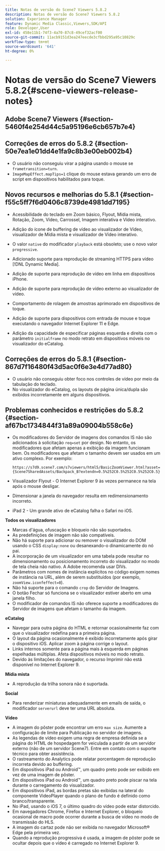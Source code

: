 ```yaml
---
title: Notas de versão do Scene7 Viewers 5.8.2
description: Notas de versão do Scene7 Viewers 5.8.2
solution: Experience Manager
feature: Dynamic Media Classic,Viewers,SDK/API
role: Developer,User
exl-id: 458e11b1-74f3-4a70-87c8-49cef32acf00
source-git-commit: 11acb9151d3ea247eecde3cfbbd295a95c10829c
workflow-type: tm+mt
source-wordcount: '641'
ht-degree: 0%

---
```


# Notas de versão do Scene7 Viewers 5.8.2{#scene-viewers-release-notes}

## Adobe Scene7 Viewers {#section-5460f4e254d44c5a95196e6cb657b7e4}

## Correções de erros do 5.8.2 {#section-50e7ea1e01dd4e1fa9c8b3e00eb002b4}

* O usuário não conseguiu virar a página usando o mouse se `frametransition=turn`.
* `ImageMapEffect.mapTips=1` clique do mouse estava gerando um erro de script em dispositivos habilitados para toque.

## Novos recursos e melhorias do 5.8.1 {#section-f55c5ff7f6d0406c8739de4981dd7195}

* Acessibilidade do teclado em Zoom básico, Flyout, Mídia mista, Rotação, Zoom, Vídeo, Carrossel, Imagem interativa e Vídeo interativo.
* Adição do ícone de buffering de vídeo ao visualizador de Vídeo, visualizador de Mídia mista e visualizador de Vídeo interativo.
* O valor `native` do modificador `playback` está obsoleto; use o novo valor `progressive`.

* Adicionado suporte para reprodução de streaming HTTPS para vídeo [!DNL Dynamic Media].
* Adição de suporte para reprodução de vídeo em linha em dispositivos iPhone.
* Adição de suporte para reprodução de vídeo externo ao visualizador de vídeo.
* Comportamento de rolagem de amostras aprimorado em dispositivos de toque.
* Adição de suporte para dispositivos com entrada de mouse e toque executando o navegador Internet Explorer 11 e Edge.
* Adição da capacidade de especificar páginas esquerda e direita com o parâmetro `initialframe` no modo retrato em dispositivos móveis no visualizador do eCatalog.

## Correções de erros do 5.8.1 {#section-867d7f16480f43d5ac0f6e3e4d77ad80}

* O usuário não conseguiu obter foco nos controles de vídeo por meio da tabulação do teclado.
* No visualizador do eCatalog, os layouts de página única/dupla são exibidos incorretamente em alguns dispositivos.

## Problemas conhecidos e restrições do 5.8.2 {#section-af67bc1734844f31a89a09004b558c6e}

* Os modificadores do Servidor de imagens dos comandos IS não são adicionados à solicitação `req=set` por design. No entanto, os modificadores que afetam apenas a exibição da imagem funcionam bem. Os modificadores que afetam o tamanho devem ser usados em um ativo complexo. Por exemplo:

  `https://s7d9.scene7.com/s7viewers/html5/BasicZoomViewer.html?asset= {Scene7SharedAssets/Backpack_B?extendn=0.5%252C0.5%252C0.5%252C0.5}`

* Visualizador Flyout - O Internet Explorer 9 às vezes permanece na tela após o mouse desligar.
* Dimensionar a janela do navegador resulta em redimensionamento incorreto.
* iPad 2 - Um grande ativo de eCatalog falha o Safari no iOS.

**Todos os visualizadores**

* Marcas d&#39;água, ofuscação e bloqueio não são suportados.
* As predefinições de imagem não são compatíveis.
* Não há suporte para adicionar ou remover o visualizador do DOM usando o CSS `display:none` ou desanexando-o dinamicamente do nó pai.
* A incorporação de um visualizador em uma tabela pode resultar no dimensionamento ou posicionamento incorreto do visualizador no modo de tela cheia não nativo. A Adobe recomenda usar DIVs.
* Parâmetros com nomes de instância explícitos no código exigem nomes de instância na URL, além de serem substituídos (por exemplo, `zoomView.iconfeffect=0`).
* Não há suporte para o comando `crop` do Servidor de Imagens.
* O botão Fechar só funciona se o visualizador estiver aberto em uma janela filho.
* O modificador de comandos IS não oferece suporte a modificadores do Servidor de imagens que afetam o tamanho da imagem.

**eCatalog**

* Navegar para outra página do HTML e retornar ocasionalmente faz com que o visualizador redefina para a primeira página.
* O layout da página ocasionalmente é exibido incorretamente após girar o dispositivo iOS. Aplicar zoom à página corrige o layout.
* Links internos somente para a página mais à esquerda em páginas espelhadas múltiplas. Afeta dispositivos móveis no modo retrato.
* Devido às limitações do navegador, o recurso Imprimir não está disponível no Internet Explorer 9.

**Mídia mista**

* A reprodução da trilha sonora não é suportada.

**Social**

* Para renderizar miniaturas adequadamente em emails de saída, o modificador `serverurl` deve ter uma URL absoluta.

**Vídeo**

* A imagem do pôster pode encontrar um erro `max size`. Aumente a configuração de limite para Publicação no servidor de imagens.
* As legendas de vídeo exigem uma regra de empresa definida se a página do HTML de hospedagem for veiculada a partir de um servidor externo (não de um servidor Scene7). Entre em contato com o suporte técnico para obter assistência.
* O rastreamento do Analytics pode relatar porcentagem de reprodução incorreta devido ao buffering.
* Em dispositivos iPad ou Android™, um quadro preto pode ser exibido em vez de uma imagem de pôster.
* Em dispositivos iPad ou Android™, um quadro preto pode piscar na tela durante o carregamento do visualizador.
* Em dispositivos iPad, as bordas pretas são exibidas na lateral do componente VideoPlayer quando o plano de fundo é definido como branco/transparente.
* No iPad, usando o iOS 7, o último quadro do vídeo pode estar distorcido.
* Em navegadores Chrome, Firefox e Internet Explorer, o bloqueio ocasional de macro pode ocorrer durante a busca de vídeo no modo de transmissão do HLS.
* A imagem do cartaz pode não ser exibida no navegador Microsoft® Edge pela primeira vez.
* Quando a reprodução progressiva é usada, a imagem de pôster pode se ocultar depois que o vídeo é carregado no Internet Explorer 9.

